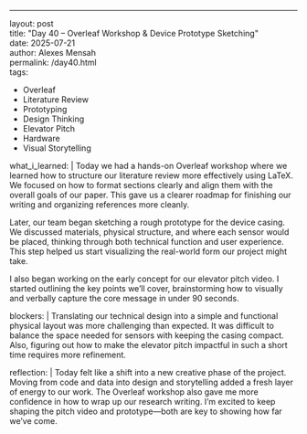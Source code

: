 ---
layout: post  
title: "Day 40 – Overleaf Workshop & Device Prototype Sketching"  
date: 2025-07-21  
author: Alexes Mensah  
permalink: /day40.html  
tags:  
  - Overleaf  
  - Literature Review  
  - Prototyping  
  - Design Thinking  
  - Elevator Pitch  
  - Hardware  
  - Visual Storytelling  

what_i_learned: |
  Today we had a hands-on Overleaf workshop where we learned how to structure our literature review more effectively using LaTeX. We focused on how to format sections clearly and align them with the overall goals of our paper. This gave us a clearer roadmap for finishing our writing and organizing references more cleanly.

  Later, our team began sketching a rough prototype for the device casing. We discussed materials, physical structure, and where each sensor would be placed, thinking through both technical function and user experience. This step helped us start visualizing the real-world form our project might take.

  I also began working on the early concept for our elevator pitch video. I started outlining the key points we’ll cover, brainstorming how to visually and verbally capture the core message in under 90 seconds.

blockers: |
  Translating our technical design into a simple and functional physical layout was more challenging than expected. It was difficult to balance the space needed for sensors with keeping the casing compact. Also, figuring out how to make the elevator pitch impactful in such a short time requires more refinement.

reflection: |
  Today felt like a shift into a new creative phase of the project. Moving from code and data into design and storytelling added a fresh layer of energy to our work. The Overleaf workshop also gave me more confidence in how to wrap up our research writing. I’m excited to keep shaping the pitch video and prototype—both are key to showing how far we’ve come.
